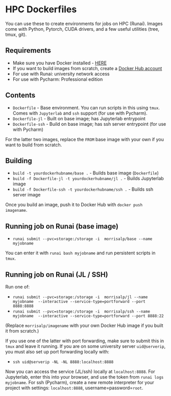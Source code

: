 # HPC Dockerfiles

You can use these to create environments for jobs on HPC (Runai). Images come with Python, Pytorch, CUDA drivers, and a few useful utilities (tree, tmux, git).

## Requirements

* Make sure you have Docker installed - [HERE](https://www.docker.com/)
* If you want to build images from scratch, create a [Docker Hub account](https://hub.docker.com/)
* For use with Runai: university network access
* For use with Pycharm: Professional edition

## Contents

* `Dockerfile` - Base environment. You can run scripts in this using `tmux`. Comes with `Jupyterlab` and `ssh` support (for use with Pycharm).
* `Dockerfile-jl` - Built on base image; has Jupyterlab entrypoint
* `Dockerfile-ssh` - Build on base image; has ssh server entrypoint (for use with Pycharm)

For the latter two images, replace the `FROM` base image with your own if you want to build from scratch.

## Building

* `build -t yourdockerhubname/base .` - Builds base image (`Dockerfile`)
* `build -f Dockerfile-jl -t yourdockerhubname/jl .` - Builds Jupyterlab image
* `build -f Dockerfile-ssh -t yourdockerhubname/ssh .` - Builds ssh server image

Once you build an image, push it to Docker Hub with `docker push imagename`.

## Running job on Runai (base image)

* `runai submit --pvc=storage:/storage -i  morrisalp/base --name myjobname`

You can enter it with `runai bash myjobname` and run persistent scripts in `tmux`.

## Running job on Runai (JL / SSH)

Run one of:

* `runai submit --pvc=storage:/storage -i  morrisalp/jl --name myjobname  --interactive --service-type=portforward --port 8888:8888`
* `runai submit --pvc=storage:/storage -i  morrisalp/ssh --name myjobname  --interactive --service-type=portforward --port 8888:22`

(Replace `morrisalp/imagename` with your own Docker Hub image if you built it from scratch.)

If you use one of the latter with port forwarding, make sure to submit this in `tmux` and leave it running. If you are on some university server `uid@serverip`, you must also set up port forwarding locally with:

* `ssh uid@serverip -NL -NL 8888:localhost:8888`

Now you can access the service (JL/ssh) locally at `localhost:8888`. For Jupyterlab, enter this into your browser, and use the token from `runai logs myjobname`. For ssh (Pycharm), create a new remote interpreter for your project with settings: `localhost:8888`, username=password=`root`.